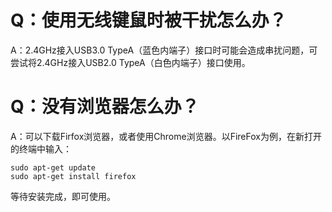 
# Q：使用无线键鼠时被干扰怎么办？

A：2.4GHz接入USB3.0 TypeA（蓝色内端子）接口时可能会造成串扰问题，可尝试将2.4GHz接入USB2.0 TypeA（白色内端子）接口使用。

# Q：没有浏览器怎么办？

A：可以下载Firfox浏览器，或者使用Chrome浏览器。以FireFox为例，在新打开的终端中输入：

```shell
sudo apt-get update
sudo apt-get install firefox
```

等待安装完成，即可使用。
